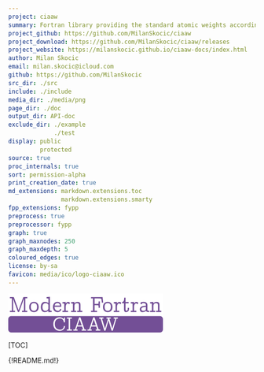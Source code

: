 ```yaml
---
project: ciaaw
summary: Fortran library providing the standard atomic weights according to CIAAW.
project_github: https://github.com/MilanSkocic/ciaaw
project_download: https://github.com/MilanSkocic/ciaaw/releases
project_website: https://milanskocic.github.io/ciaaw-docs/index.html
author: Milan Skocic
email: milan.skocic@icloud.com
github: https://github.com/MilanSkocic
src_dir: ./src
include: ./include
media_dir: ./media/png
page_dir: ./doc
output_dir: API-doc
exclude_dir: ./example
             ./test
display: public
         protected
source: true
proc_internals: true
sort: permission-alpha
print_creation_date: true
md_extensions: markdown.extensions.toc
               markdown.extensions.smarty
fpp_extensions: fypp
preprocess: true
preprocessor: fypp
graph: true
graph_maxnodes: 250
graph_maxdepth: 5
coloured_edges: true
license: by-sa
favicon: media/ico/logo-ciaaw.ico
---
```


![Ciaaw](./media/logo-ciaaw.png)

[TOC]

{!README.md!}
